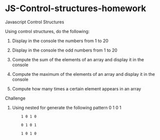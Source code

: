 # JS-Control-structures-homework

Javascript Control Structures

Using control structures, do the following: 

1. Display in the console the numbers from 1 to 20 

2. Display in the console the odd numbers from 1 to 20

3. Compute the sum of the elements of an array and display it in the console

4. Compute the maximum of the elements of an array and display it in the console

5. Compute how many times a certain element appears in an array

Challenge

1. Using nested for generate the following pattern
           0 1 0 1

           1 0 1 0

           0 1 0 1

           1 0 1 0
